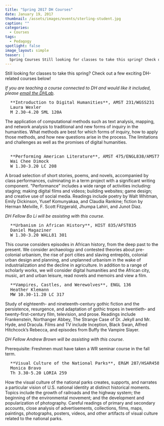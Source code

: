 ```yaml
---
title: "Spring 2017 DH Courses"
date: January 19, 2017
thumbnail: /assets/images/events/sterling-student.jpg
caption: ""
categories: 
  - Courses
tags:
  - Pedagogy
spotlight: false 
image_layout: simple
teaser: |
  Spring Courses Still looking for classes to take this spring? Check out a few exciting DH-related courses being offered! 
---
```

   
Still looking for classes to take this spring? Check out a few exciting DH-related courses below!

*If you are teaching a course connected to DH and would like it included, please [email the DHLab](mailto:dhlab@yale.edu?subject=DH%20courses)</a>.*

<pre>
  **Introduction to Digital Humanities**, AMST 231/WGSS231
  Laura Wexler
  M 2.30-4.20 SML 120A
</pre>
   
The application of computational methods such as text analysis, mapping, and network analysis to traditional and new forms of inquiry in the humanities. What methods are best for which forms of inquiry, how to apply those methods, and how new questions arise in the process. The limitations and challenges as well as the promises of digital humanities.
    

<pre> 
  **Performing American Literature**, AMST 475/ENGL838/AMST775/ENGL438
  Wai Chee Dimock
  W 1.30-3.20 LC 208
</pre>
   
A broad selection of short stories, poems, and novels, accompanied by class performances, culminating in a term project with a significant writing component. "Performance" includes a wide range of activities including: staging; making digital films and videos; building websites; game design; and creative use of social media. Readings include poetry by Walt Whitman, Emily Dickinson, Yusef Komunyakaa, and Claudia Rankine; fiction by Herman Melville, F. Scott Fitzgerald, Jhumpa Lahiri, and Junot Diaz.

*DH Fellow Bo Li will be assisting with this course.*
 
<pre>
  **Urbanism in African History**, HIST 835/AFST835
  Daniel Magaziner
  W 1.30-3.20 WALL81 301
</pre>
   
This course considers episodes in African history, from the deep past to the present. We consider archaeology and contested theories about pre-colonial urbanism, the rise of port cities and slaving entrepôts, colonial urban design and planning, and unplanned urbanism in the wake of industrialization and the decline in agriculture. In addition to a range of scholarly works, we will consider digital humanities and the African city, music, art and urban leisure, read novels and memoirs and view a film.
    
<pre>
  **Vampires, Castles, and Werewolves**, ENGL 136
  Heather Klemann
  MW 10.30-11.20 LC 317
</pre>
   
Study of eighteenth- and nineteenth-century gothic fiction and the persistence, resurgence, and adaptation of gothic tropes in twentieth- and twenty-first-century film, television, and prose. Readings include Frankenstein, Northanger Abbey, The Strange Case of Dr. Jekyll and Mr. Hyde, and Dracula. Films and TV include Inception, Black Swan, Alfred Hitchcock’s Rebecca, and episodes from Buffy the Vampire Slayer.

*DH Fellow Andrew Brown will be assisting with this course*.
   
Prerequisite: Freshmen must have taken a WR seminar course in the fall term.
    
<pre>
  **Visual Culture of the National Parks**, ER&amp;M 287/HSAR458
  Monica Bravo
  Th 3.30-5.20 LORIA 259
</pre>
   
How the visual culture of the national parks creates, supports, and narrates a particular vision of U.S. national identity at distinct historical moments. Topics include the growth of railroads and the highway system; the beginning of the environmental movement; and the development and popularization of photography. Careful readings of primary and secondary accounts, close analysis of advertisements, collections, films, maps, paintings, photographs, posters, videos, and other artifacts of visual culture related to the national parks.
